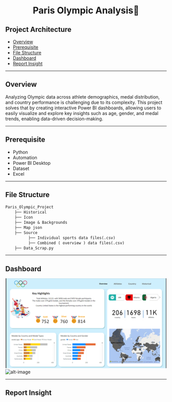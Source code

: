 <div align="center" >
  <h1>Paris Olympic Analysis🏅</h1>
</div>

## Project Architecture
* [Overview](https://github.com/mohit11R/Paris-Olympic-Analysiss#overview)
* [Prerequisite](https://github.com/mohit11R/Paris-Olympic-Analysis#Prerequisite)
* [File Structure](https://github.com/mohit11R/Paris-Olympic-Analysis#File-Structure)
* [Dashboard](https://github.com/mohit11R/Paris-Olympic-Analysis#Dashboard)
* [Report Insight](https://github.com/mohit11R/Paris-Olympic-Analysis#Report-Insight)

-----------------------------------------------------------------------------------------------------------------------------------------------------------------------------------

## Overview

Analyzing Olympic data across athlete demographics, medal distribution, and country performance is challenging due to its complexity. This project solves that by creating interactive Power BI dashboards, allowing users to easily visualize and explore key insights such as age, gender, and medal trends, enabling data-driven decision-making. 

-----------------------------------------------------------------------------------------------------------------------------------------------------------------------------------

## Prerequisite

* Python
* Automation
* Power BI Desktop
* Dataset 
* Excel

-----------------------------------------------------------------------------------------------------------------------------------------------------------------------------------

## File Structure
```
Paris_Olympic_Project
    ├── Historical
    ├── Icon
    ├── Image & Backgrounds
    ├── Map json
    ├── Source
          ├── Individual sports data files(.csv)
          ├── Combined ( overview ) data files(.csv)
    ├── Data_Scrap.py
```

---------------------------------------------------------------------------------------------------------------------------------------------------------------------------------

## Dashboard

![alt-image](Paris_Olympic_Projecct/Overview.png?raw=true)
![alt-image](Paris_Olympic_Projecct/Atheltes.png?raw=true)

---------------------------------------------------------------------------------------------------------------------------------------------------------------------------------

## Report Insight

  
    
    
